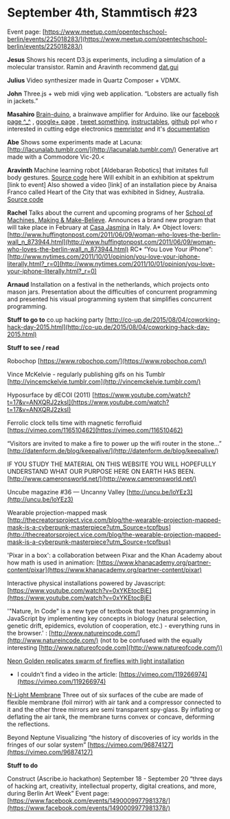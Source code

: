 # **September 4th, Stammtisch #23**

Event page:
[https://www.meetup.com/opentechschool-berlin/events/225018283/](https://www.meetup.com/opentechschool-berlin/events/225018283/)

**Jesus**
Shows his recent D3.js experiments, including a simulation of a molecular transistor.
Ramin and Aravinth recommend [dat.gui](https://code.google.com/p/dat-gui/)

**Julius**
Video synthesizer made in Quartz Composer + VDMX.

**John**
Three.js + web midi vjing web application.
“Lobsters are actually fish in jackets.”

**Masahiro**
[Brain-duino](http://psychiclab.net/IBVA/kit1.html), a brainwave amplifier for Arduino.
like our [facebook page ^_^](https://www.facebook.com/brainduino)  , [google+ page](https://plus.google.com/101207001631950617142)  , [tweet something](https://twitter.com/brainduino), [instructables](http://www.instructables.com/id/open-brain-wave-interface-hardware-1/), [github](https://github.com/brain-duino)
ppl who r interested in cutting edge electronics [memristor](http://knowm.org/) and it's [documentation](http://knowm.org/wp-content/uploads/DM8-16DIP-BS-AF-W.pdf)

**Abe**
Shows some experiments made at Lacuna: [http://lacunalab.tumblr.com/](http://lacunalab.tumblr.com/)
Generative art made with a Commodore Vic-20.<

**Aravinth**
Machine learning robot [Aldebaran Robotics] that imitates full body gestures. [Source code](https://github.com/AravinthPanch/gesture-recognition-for-human-robot-interaction)  here 
Will exhibit in an exhibition at spektrum [link to event]
Also showed a video [link] of an installation piece by Anaisa Franco called Heart of the City that was exhibited in Sidney, Australia.
[Source code](https://github.com/AravinthPanch/heart-of-the-city)

**Rachel**
Talks about the current and upcoming programs of her [School of Machines, Making & Make-Believe](https://schoolofma.org/). Announces a brand new program that will take place in February at [Casa Jasmina](http://casajasmina.arduino.cc/) in Italy.
A* Object lovers: [http://www.huffingtonpost.com/2011/06/09/woman-who-loves-the-berlin-wall_n_873944.html](http://www.huffingtonpost.com/2011/06/09/woman-who-loves-the-berlin-wall_n_873944.html)
RC* “You Love Your iPhone”: [http://www.nytimes.com/2011/10/01/opinion/you-love-your-iphone-literally.html?_r=0](http://www.nytimes.com/2011/10/01/opinion/you-love-your-iphone-literally.html?_r=0)

**Arnaud** 
Installation on a festival in the netherlands, which projects onto mason jars.
Presentation about the difficulties of concurrent programming and presented his visual programming system that simplifies concurrent programming.

**Stuff to go to**
co.up hacking party
[http://co-up.de/2015/08/04/coworking-hack-day-2015.html](http://co-up.de/2015/08/04/coworking-hack-day-2015.html)

**Stuff to see / read**

Robochop
[https://www.robochop.com/](https://www.robochop.com/)

Vince McKelvie - regularly publishing gifs on his Tumblr [http://vincemckelvie.tumblr.com](http://vincemckelvie.tumblr.com/)

Hyposurface by dECOI (2011)
[https://www.youtube.com/watch?t=17&v=ANXQRJ2zksI](https://www.youtube.com/watch?t=17&v=ANXQRJ2zksI)

Ferrolic clock tells time with magnetic ferrofluid
[https://vimeo.com/116510462](https://vimeo.com/116510462)

“Visitors are invited to make a fire to power up the wifi router in the stone...”
[http://datenform.de/blog/keepalive/](http://datenform.de/blog/keepalive/)

IF YOU STUDY THE MATERIAL ON THIS WEBSITE YOU WILL HOPEFULLY UNDERSTAND WHAT OUR PURPOSE HERE ON EARTH HAS BEEN.
[http://www.cameronsworld.net/](http://www.cameronsworld.net/)

Uncube magazine #36 — Uncanny Valley
[http://uncu.be/loYEz3](http://uncu.be/loYEz3)

Wearable projection-mapped mask
[http://thecreatorsproject.vice.com/blog/the-wearable-projection-mapped-mask-is-a-cyberpunk-masterpiece?utm_Source=tcpfbus](http://thecreatorsproject.vice.com/blog/the-wearable-projection-mapped-mask-is-a-cyberpunk-masterpiece?utm_Source=tcpfbus)

'Pixar in a box': a collaboration between Pixar and the Khan Academy about how math is used in animation: [https://www.khanacademy.org/partner-content/pixar](https://www.khanacademy.org/partner-content/pixar)

Interactive physical installations powered by Javascript: [https://www.youtube.com/watch?v=0xYKEtocBjE](https://www.youtube.com/watch?v=0xYKEtocBjE)

'"Nature, In Code" is a new type of textbook that teaches programming in JavaScript by implementing key concepts in biology (natural selection, genetic drift, epidemics, evolution of cooperation, etc.) - everything runs in the browser.' : [http://www.natureincode.com/](http://www.natureincode.com/) (not to be confused with the equally interesting [http://www.natureofcode.com](http://www.natureofcode.com/))

[Neon Golden replicates swarm of fireflies with light installation](http://www.dezeen.com/2015/08/19/neon-golden-replicates-swarm-of-fireflies-light-led-installation-vienna/)
* I couldn't find a video in the article: [https://vimeo.com/119266974](https://vimeo.com/119266974)

[N-Light Membrane](http://www.numen.eu/installations/n-light/membrane/)
Three out of six surfaces of the cube are made of flexible membrane (foil mirror) with air tank and a compressor connected to it and the other three mirrors are semi transparent spy-glass. By inflating or deflating the air tank, the membrane turns convex or concave, deforming the reflections.

Beyond Neptune
Visualizing “the history of discoveries of icy worlds in the fringes of our solar system”
[https://vimeo.com/96874127](https://vimeo.com/96874127)


**Stuff to do**

Construct (Ascribe.io hackathon)
September 18 - September 20
“three days of hacking art, creativity, intellectual property, digital creations, and more, during Berlin Art Week”
Event page: [https://www.facebook.com/events/1490009977981378/](https://www.facebook.com/events/1490009977981378/)




